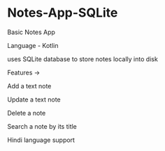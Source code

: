# Notes-App-SQLite
Basic Notes App

Language - Kotlin

uses SQLite database to store notes locally into disk

Features ->

Add a text note

Update a text note

Delete a note

Search a note by its title

Hindi language support
